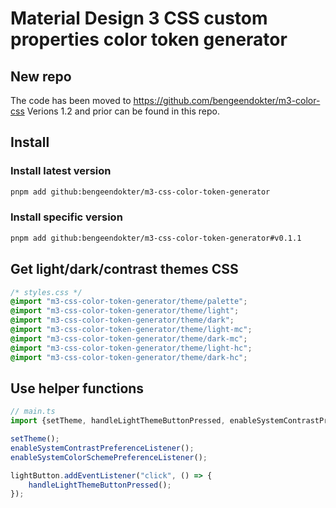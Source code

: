 # Material Design 3 CSS custom properties color token generator
## New repo
The code has been moved to https://github.com/bengeendokter/m3-color-css 
Verions 1.2 and prior can be found in this repo.
## Install
### Install latest version
```bash
pnpm add github:bengeendokter/m3-css-color-token-generator
```
### Install specific version
```bash
pnpm add github:bengeendokter/m3-css-color-token-generator#v0.1.1
```
## Get light/dark/contrast themes CSS
```CSS
/* styles.css */
@import "m3-css-color-token-generator/theme/palette";
@import "m3-css-color-token-generator/theme/light";
@import "m3-css-color-token-generator/theme/dark";
@import "m3-css-color-token-generator/theme/light-mc";
@import "m3-css-color-token-generator/theme/dark-mc";
@import "m3-css-color-token-generator/theme/light-hc";
@import "m3-css-color-token-generator/theme/dark-hc";
```
## Use helper functions
```TypeScript
// main.ts
import {setTheme, handleLightThemeButtonPressed, enableSystemContrastPreferenceListener, enableSystemColorSchemePreferenceListener} from 'm3-css-color-token-generator';

setTheme();
enableSystemContrastPreferenceListener();
enableSystemColorSchemePreferenceListener();

lightButton.addEventListener("click", () => {
    handleLightThemeButtonPressed();
});
```
